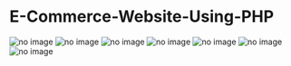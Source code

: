 # E-Commerce-Website-Using-PHP

<img src="http://shuvra.me/images/customer%20page.png" alt="no image">

<img src="http://shuvra.me/images/homepage.png" alt="no image">




<img src="http://shuvra.me/images/shop_page.png" alt="no image">

<img src="http://shuvra.me/images/cart.png" alt="no image">


<img src="http://shuvra.me/images/caragory admin.png" alt="no image">

<img src="http://shuvra.me/images/show product.png" alt="no image">

<img src="http://shuvra.me/images/addproduct.png" alt="no image">


